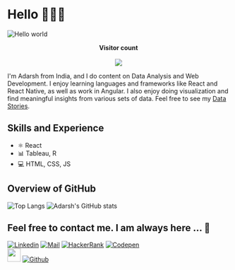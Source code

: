 # Hello 🙋🏻‍♂️

<img src="https://raw.githubusercontent.com/sagar-viradiya/sagar-viradiya/master/resources/banner.png" alt="Hello world">

<p align="center"> 
  <b>Visitor count</b>
  <br>
  <br>
  <img src="https://profile-counter.glitch.me/AdarshPaawar29/count.svg" />
</p>

I'm Adarsh from India, and I do content on Data Analysis and Web Development. I enjoy learning languages and frameworks like React and React Native, as well as work in Angular. I also enjoy doing visualization and find meaningful insights from various sets of data. Feel free to see my [Data Stories](https://public.tableau.com/app/profile/adarshpawar28).

## Skills and Experience

- ⚛ React
- 📊 Tableau, R
- 💻 HTML, CSS, JS

## Overview of GitHub

![Top Langs](https://github-readme-stats.vercel.app/api/top-langs/?username=AdarshPawar29&layout=compact) ![Adarsh's GitHub stats](https://github-readme-stats.vercel.app/api?username=AdarshPawar29&show_icons=true)

## Feel free to contact me. I am always here ... 📝

[![Linkedin](https://img.shields.io/badge/LinkedIn-Adarsh%20Pawar-blue?logo=Linkedin&logoColor=blue&labelColor=white)](https://www.linkedin.com/in/adarshpawar28/)
[![Mail](https://img.shields.io/badge/Gmail-adarshpawar28@gmail.com-red?logo=Gmail&logoColor=red&labelColor=white)](mailto:adarshpawar28@gmail.com)
[![HackerRank](https://img.shields.io/badge/HackerRank-adarshpawar28-brightgreen?logo=HackerRank&logoColor=Green&labelColor=white)](https://www.hackerrank.com/adarshpawar28)
[![Codepen](https://img.shields.io/badge/Tableau-Adarsh%20Pawar-orange?logo=codewars&logoColor=orange&labelColor=white)](https://public.tableau.com/app/profile/adarshpawar28)
<br>
<img src="https://media.giphy.com/media/WUlplcMpOCEmTGBtBW/giphy.gif" width="30"> [![Github](https://img.shields.io/github/followers/AdarshPawar29?label=Follow%20Me&style=social)](https://github.com/AdarshPawar29)
